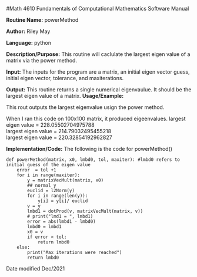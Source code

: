 #Math 4610 Fundamentals of Computational Mathematics Software Manual


**Routine Name:**           powerMethod

**Author:** Riley May

**Language:** python

**Description/Purpose:** This routine will caclulate the largest eigen value of a matrix via the  power method. 

**Input:** The inputs for the program are a matrix, an initial eigen vector guess, initial eigen vector, tolerance, and maxiterations. 

**Output:** This routine returns a single numerical eigenvaulue. It should be the largest eigen value of a matrix. 
**Usage/Example:**

This rout outputs the largest eigenvalue usign the power method. 

When I ran this code on 100x100 matrix, it produced eigeenvalues. 
    largest eigen value =  228.05502704975788              
    largest eigen value =  214.79032495455218                                  
     largest eigen value =  220.32854192962827                                

**Implementation/Code:** The following is the code for powerMethod()

    def powerMethod(matrix, x0, lmbd0, tol, maxiter): #lmbd0 refers to initial guess of the eigen value
        error  = tol +1
        for i in range(maxiter):
            y = matrixVecMult(matrix, x0)
            ## normal y
            euclid = l2Norm(y)
            for i in range(len(y)):
                y[i] = y[i]/ euclid
            v = y
            lmbd1 = dotProd(v, matrixVecMult(matrix, v))
            # print("lmd1 = ", lmbd1)
            error = abs(lmbd1 - lmbd0)
            lmbd0 = lmbd1
            x0 = v
            if error < tol:
                return lmbd0
        else:
            print("Max iterations were reached")
            return lmbd0

Date modified Dec/2021